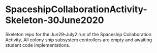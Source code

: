 # SpaceshipCollaborationActivity-Skeleton-30June2020

Skeleton repo for the Jun29-July2 run of the Spaceship Collaboration Activity. All colony ship subsystem controllers are empty and awaiting student code implementations.